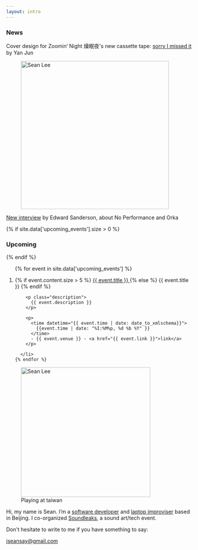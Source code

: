 ```yaml
---
layout: intro
---
```




### News

<section class="news">
  <p>Cover design for Zoomin‘ Night 燥眠夜's new cassette tape:  <a  href="https://zoominnight.bandcamp.com/album/sorry-i-missed-it">sorry I missed it</a> by Yan Jun</p>

  <figure>
    <img src="http://7xiq03.com1.z0.glb.clouddn.com/images/sorry-i-missed-it.jpg" alt="Sean Lee" width="400"/>
  </figure>


  <p><a href="http://blog.escdotdot.com/2016/12/18/zhu-wenbo-and-sean-lee-no-performance-and-okra/">New interview</a> by Edward Sanderson, about No Performance and Orka</p>

</section>



{% if site.data['upcoming_events'].size > 0 %}

### Upcoming

{% endif %}

<section id="events">
  <ol>
    {% for event in site.data['upcoming_events'] %}
      <li class="event">
        <p class="title">
          {% if event.content.size > 5 %}
            <a href="{{ event.url }}">
              {{ event.title }}
            </a>
          {% else %}
            {{ event.title }}
          {% endif %}
        </p>

        <p class="description">
          {{ event.description }}
        </p>

        <p>
          <time datetime="{{ event.time | date: date_to_xmlschema}}">
            {{event.time | date: "%I:%M%p, %d %b %Y" }}
          </time>
          - {{ event.venue }} - <a href="{{ event.link }}">link</a>
        </p>

      </li>
    {% endfor %}
  </ol>
</section>

<figure class="me">
  <img src="{% asset_path sean5.jpg %}" alt="Sean Lee" width="350"/>
  <figcaption>
    Playing at taiwan
  </figcaption>
</figure>

Hi, my name is Sean. I’m a [software developer][github] and [laptop improviser](http://notimportant.org/event/oschub-20151207/) based in Beijing. I co-organized [Soundleaks](http://www.soundleaks.org), a sound art/tech event.

Don't hesitate to write to me if you have something to say:

<iseansay@gmail.com>


[github]: http://github.com/seansay
[email]: mailto:iseansay@gmail.com
